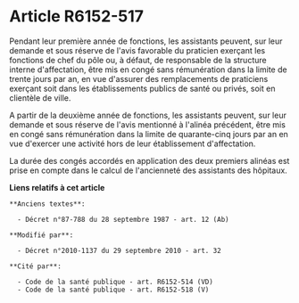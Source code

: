 # Article R6152-517

Pendant leur première année de fonctions, les assistants peuvent, sur leur demande et sous réserve de l'avis favorable du
praticien exerçant les fonctions de chef du pôle ou, à défaut, de responsable de la structure interne d'affectation, être mis
en congé sans rémunération dans la limite de trente jours par an, en vue d'assurer des remplacements de praticiens exerçant
soit dans les établissements publics de santé ou privés, soit en clientèle de ville.

A partir de la deuxième année de fonctions, les assistants peuvent, sur leur demande et sous réserve de l'avis mentionné à
l'alinéa précédent, être mis en congé sans rémunération dans la limite de quarante-cinq jours par an en vue d'exercer une
activité hors de leur établissement d'affectation.

La durée des congés accordés en application des deux premiers alinéas est prise en compte dans le calcul de l'ancienneté des
assistants des hôpitaux.

**Liens relatifs à cet article**

	**Anciens textes**:

	  - Décret n°87-788 du 28 septembre 1987 - art. 12 (Ab)

	**Modifié par**:

	  - Décret n°2010-1137 du 29 septembre 2010 - art. 32

	**Cité par**:

	  - Code de la santé publique - art. R6152-514 (VD)
	  - Code de la santé publique - art. R6152-518 (V)
